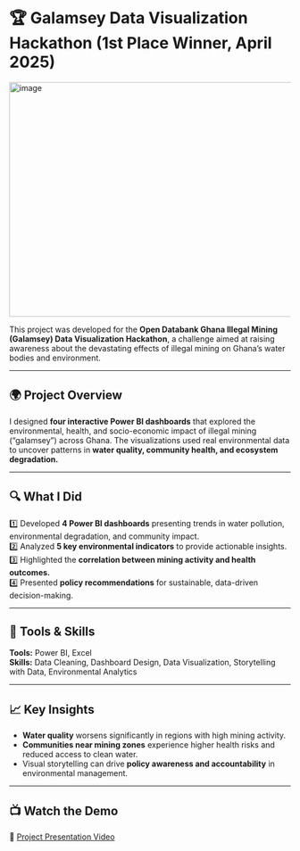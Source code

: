 # 🏆 Galamsey Data Visualization Hackathon (1st Place Winner, April 2025)

<img width="564" height="421" alt="image" src="https://github.com/user-attachments/assets/8d6bf1f1-bd94-4a63-b968-18e696b54723" />


This project was developed for the **Open Databank Ghana Illegal Mining (Galamsey) Data Visualization Hackathon**, a challenge aimed at raising awareness about the devastating effects of illegal mining on Ghana’s water bodies and environment.  

---

## 🌍 Project Overview
I designed **four interactive Power BI dashboards** that explored the environmental, health, and socio-economic impact of illegal mining (“galamsey”) across Ghana. The visualizations used real environmental data to uncover patterns in **water quality, community health, and ecosystem degradation.**

---

## 🔍 What I Did
1️⃣ Developed **4 Power BI dashboards** presenting trends in water pollution, environmental degradation, and community impact.  
2️⃣ Analyzed **5 key environmental indicators** to provide actionable insights.  
3️⃣ Highlighted the **correlation between mining activity and health outcomes.**  
4️⃣ Presented **policy recommendations** for sustainable, data-driven decision-making.  

---

## 🧠 Tools & Skills
**Tools:** Power BI, Excel  
**Skills:** Data Cleaning, Dashboard Design, Data Visualization, Storytelling with Data, Environmental Analytics  

---

## 📈 Key Insights
- **Water quality** worsens significantly in regions with high mining activity.  
- **Communities near mining zones** experience higher health risks and reduced access to clean water.  
- Visual storytelling can drive **policy awareness and accountability** in environmental management.  

---

## 📺 Watch the Demo
🎥 [Project Presentation Video](https://youtu.be/LdSu24N5yUs?si=BSsRtX3Dxxs5bEbv)  


